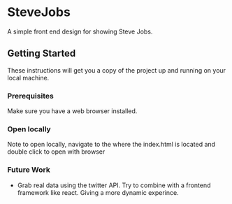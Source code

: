 # SteveJobs
A simple front end design for showing Steve Jobs.

## Getting Started
These instructions will get you a copy of the project up and running on your local machine.

### Prerequisites
Make sure you have a web browser installed. 

### Open locally
Note to open locally, navigate to the where the index.html is located and double click to open with browser

### Future Work
* Grab real data using the twitter API. Try to combine with a frontend framework like react. Giving a more dynamic experince. 

